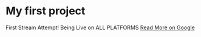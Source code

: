 # My first project

First Stream Attempt! Being Live on ALL PLATFORMS
[Read More on Google ](https:/google.com)